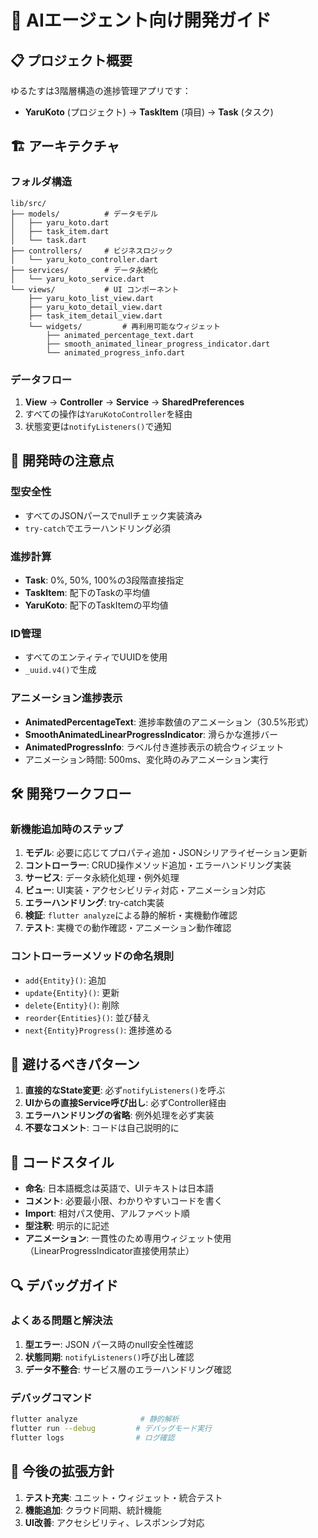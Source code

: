 # 🤖 AIエージェント向け開発ガイド

## 📋 プロジェクト概要

ゆるたすは3階層構造の進捗管理アプリです：
- **YaruKoto** (プロジェクト) → **TaskItem** (項目) → **Task** (タスク)

## 🏗️ アーキテクチャ

### フォルダ構造
```
lib/src/
├── models/          # データモデル
│   ├── yaru_koto.dart
│   ├── task_item.dart
│   └── task.dart
├── controllers/     # ビジネスロジック
│   └── yaru_koto_controller.dart
├── services/        # データ永続化
│   └── yaru_koto_service.dart
└── views/           # UI コンポーネント
    ├── yaru_koto_list_view.dart
    ├── yaru_koto_detail_view.dart
    ├── task_item_detail_view.dart
    └── widgets/         # 再利用可能なウィジェット
        ├── animated_percentage_text.dart
        ├── smooth_animated_linear_progress_indicator.dart
        └── animated_progress_info.dart
```

### データフロー
1. **View** → **Controller** → **Service** → **SharedPreferences**
2. すべての操作は`YaruKotoController`を経由
3. 状態変更は`notifyListeners()`で通知

## 🔧 開発時の注意点

### 型安全性
- すべてのJSONパースでnullチェック実装済み
- `try-catch`でエラーハンドリング必須

### 進捗計算
- **Task**: 0%, 50%, 100%の3段階直接指定
- **TaskItem**: 配下のTaskの平均値
- **YaruKoto**: 配下のTaskItemの平均値

### ID管理
- すべてのエンティティでUUIDを使用
- `_uuid.v4()`で生成

### アニメーション進捗表示
- **AnimatedPercentageText**: 進捗率数値のアニメーション（30.5%形式）
- **SmoothAnimatedLinearProgressIndicator**: 滑らかな進捗バー
- **AnimatedProgressInfo**: ラベル付き進捗表示の統合ウィジェット
- アニメーション時間: 500ms、変化時のみアニメーション実行

## 🛠️ 開発ワークフロー

### 新機能追加時のステップ
1. **モデル**: 必要に応じてプロパティ追加・JSONシリアライゼーション更新
2. **コントローラー**: CRUD操作メソッド追加・エラーハンドリング実装
3. **サービス**: データ永続化処理・例外処理
4. **ビュー**: UI実装・アクセシビリティ対応・アニメーション対応
5. **エラーハンドリング**: try-catch実装
6. **検証**: `flutter analyze`による静的解析・実機動作確認
7. **テスト**: 実機での動作確認・アニメーション動作確認

### コントローラーメソッドの命名規則
- `add{Entity}()`: 追加
- `update{Entity}()`: 更新
- `delete{Entity}()`: 削除
- `reorder{Entities}()`: 並び替え
- `next{Entity}Progress()`: 進捗進める

## 🚨 避けるべきパターン

1. **直接的なState変更**: 必ず`notifyListeners()`を呼ぶ
2. **UIからの直接Service呼び出し**: 必ずController経由
3. **エラーハンドリングの省略**: 例外処理を必ず実装
4. **不要なコメント**: コードは自己説明的に

## 📝 コードスタイル

- **命名**: 日本語概念は英語で、UIテキストは日本語
- **コメント**: 必要最小限、わかりやすいコードを書く
- **Import**: 相対パス使用、アルファベット順
- **型注釈**: 明示的に記述
- **アニメーション**: 一貫性のため専用ウィジェット使用（LinearProgressIndicator直接使用禁止）

## 🔍 デバッグガイド

### よくある問題と解決法
1. **型エラー**: JSON パース時のnull安全性確認
2. **状態同期**: `notifyListeners()`呼び出し確認
3. **データ不整合**: サービス層のエラーハンドリング確認

### デバッグコマンド
```bash
flutter analyze              # 静的解析
flutter run --debug         # デバッグモード実行
flutter logs                # ログ確認
```

## 🎯 今後の拡張方針

1. **テスト充実**: ユニット・ウィジェット・統合テスト
2. **機能追加**: クラウド同期、統計機能
3. **UI改善**: アクセシビリティ、レスポンシブ対応
